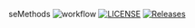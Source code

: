 seMethods
![workflow](https://github.com/Kristijan-Segulja/sem/actions/workflows/main.yml/badge.svg)
[![LICENSE](https://img.shields.io/github/license/Kristijan-Segulja/sem.svg?style=flat-square)](https://github.com/<github-username>/sem/blob/master/LICENSE)
[![Releases](https://img.shields.io/github/release/Kristijan-Segulja/sem/all.svg?style=flat-square)](https://github.com/Kristijan-Segulja/sem/releases)